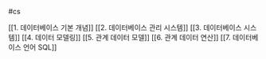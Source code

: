 #cs


[[1. 데이터베이스 기본 개념]]
[[2. 데이터베이스 관리 시스템]]
[[3. 데이터베이스 시스템]]
[[4. 데이터 모델링]]
[[5. 관계 데이터 모델]]
[[6. 관계 데이터 연산]]
[[7. 데이터베이스 언어 SQL]]
